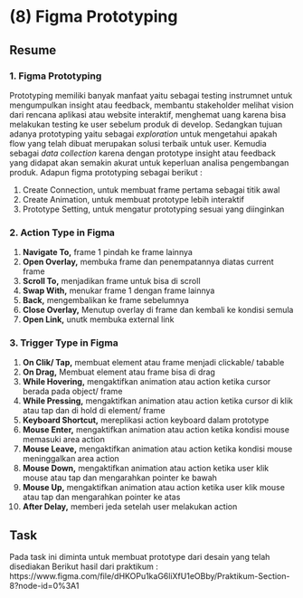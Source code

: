 <h1>(8) Figma Prototyping</h1>

<h2>Resume</h2>
<h3>1. Figma Prototyping</h3>
<p>
    Prototyping memiliki banyak manfaat yaitu sebagai testing instrumnet untuk mengumpulkan insight atau feedback, membantu stakeholder melihat vision dari rencana aplikasi atau website interaktif, menghemat uang karena bisa melakukan testing ke user sebelum produk di develop. 
    Sedangkan tujuan adanya prototyping yaitu sebagai <i>exploration</i> untuk mengetahui apakah flow yang telah dibuat merupakan solusi terbaik untuk user. Kemudia sebagai <i>data collection</i> karena dengan prototype insight atau feedback yang didapat akan semakin akurat untuk keperluan analisa pengembangan produk.
    Adapun figma prototyping sebagai berikut :
    <ol>
        <li>Create Connection, untuk membuat frame pertama sebagai titik awal</li>
        <li>Create Animation, untuk membuat prototype lebih interaktif</li>
        <li>Prototype Setting, untuk mengatur prototyping sesuai yang diinginkan</li>
    </ol>
</p>
<h3>2. Action Type in Figma</h3>
    <ol>
    <li><strong>Navigate To,</strong> frame 1 pindah ke frame lainnya</li>   
    <li><strong>Open Overlay,</strong> membuka frame dan penempatannya diatas current frame</li>
    <li><strong>Scroll To,</strong> menjadikan frame untuk bisa di scroll</li>
    <li><strong>Swap With,</strong> menukar frame 1 dengan frame lainnya</li>
    <li><strong>Back,</strong> mengembalikan ke frame sebelumnya</li>
    <li><strong>Close Overlay,</strong> Menutup overlay di frame dan kembali ke kondisi semula</li>
    <li><strong>Open Link,</strong> unutk membuka external link</li>
    </ol>
<h3>3. Trigger Type in Figma</h3>
<p>
    <ol>
    <li><strong>On Clik/ Tap,</strong> membuat element atau frame menjadi clickable/ tabable</li>
    <li><strong>On Drag,</strong> Membuat element atau frame bisa di drag</li>
    <li><strong>While Hovering,</strong> mengaktifkan animation atau action ketika cursor berada pada object/ frame</li>
    <li><strong>While Pressing,</strong> mengaktifkan animation atau action ketika cursor di klik atau tap dan di hold di element/ frame</li>
    <li><strong>Keyboard Shortcut,</strong> mereplikasi action keyboard dalam prototype</li>
    <li><strong>Mouse Enter,</strong> mengaktifkan animation atau action ketika kondisi mouse memasuki area action</li>
    <li><strong>Mouse Leave,</strong> mengaktifkan animation atau action ketika kondisi mouse meninggalkan area action</li>
    <li><strong>Mouse Down,</strong> mengaktifkan animation atau action ketika user klik mouse atau tap dan mengarahkan pointer ke bawah</li>
    <li><strong>Mouse Up,</strong> mengaktifkan animation atau action ketika user klik mouse atau tap dan mengarahkan pointer ke atas</li>
    <li><strong>After Delay,</strong> memberi jeda setelah user melakukan action</li>
    </ol>
</p>

<h2>Task</h2>
<p>
    Pada task ini diminta untuk membuat prototype dari desain yang telah disediakan
    Berikut hasil dari praktikum :
    https://www.figma.com/file/dHKOPu1kaG6liXfU1eOBby/Praktikum-Section-8?node-id=0%3A1
    
</p>
